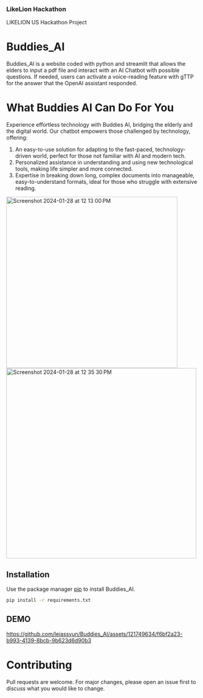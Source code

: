 ### LikeLion Hackathon
LIKELION US Hackathon Project
# Buddies_AI

Buddies_AI is a website coded with python and streamlit that allows the elders to input a pdf file and interact with an AI Chatbot with possible questions. If needed, users can activate a voice-reading feature with gTTP for the answer that the OpenAI assistant responded. 

# What Buddies AI Can Do For You
Experience effortless technology with Buddies AI, bridging the elderly and the digital world. Our chatbot empowers those challenged by technology, offering:

1. An easy-to-use solution for adapting to the fast-paced, technology-driven world, perfect for those not familiar with AI and modern tech.
2. Personalized assistance in understanding and using new technological tools, making life simpler and more connected.
3. Expertise in breaking down long, complex documents into manageable, easy-to-understand formats, ideal for those who struggle with extensive reading.

<img alt="Screenshot 2024-01-28 at 12 13 00 PM" src="https://github.com/leiassyun/Buddies_AI/assets/121903773/0c7cd6e3-c876-4c36-b27e-4409d978b2a9" width="450"/> <img alt="Screenshot 2024-01-28 at 12 35 30 PM" src="https://github.com/leiassyun/Buddies_AI/assets/121903773/ae44f8e8-6733-4927-8535-0d7be44b54ae" width="500"/>


## Installation

Use the package manager [pip](https://pip.pypa.io/en/stable/) to install Buddies_AI.

```bash
pip install -r requirements.txt
```

## DEMO

https://github.com/leiassyun/Buddies_AI/assets/121749634/f6bf2a23-b993-4139-8bcb-9b623d6d90b3






# Contributing

Pull requests are welcome. For major changes, please open an issue first
to discuss what you would like to change.

